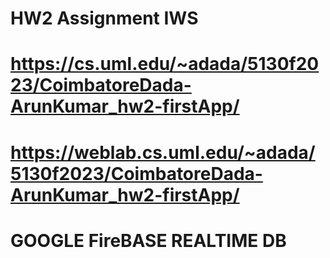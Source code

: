 # HW2 Assignment IWS

# https://cs.uml.edu/~adada/5130f2023/CoimbatoreDada-ArunKumar_hw2-firstApp/

# https://weblab.cs.uml.edu/~adada/5130f2023/CoimbatoreDada-ArunKumar_hw2-firstApp/

# GOOGLE FireBASE REALTIME DB
